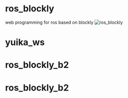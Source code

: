# ros_blockly
web programming for ros based on blockly
![ros_blockly](https://github.com/TechShare-inc/ros_blockly/assets/135817366/935312d5-43b5-4dd1-82aa-bfc7a7795353)
# yuika_ws
# ros_blockly_b2
# ros_blockly_b2
